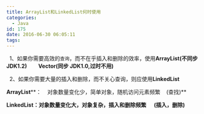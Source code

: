 ```yaml
---
title: ArrayList和LinkedList何时使用
categories:
  - Java
id: 175
date: 2016-06-30 06:05:11
tags:
---
```


  1、如果你需要高效的<span style="font-size: 12.1599998474121px; line-height: 15.8079996109009px;">查询</span>，而不在乎插入和删除的效率，使用**ArrayList(不同步JDK1.2)         Vector(同步 JDK1.0,过时不用)**

  2、如果你需要大量的插入和删除，而不关心查询，则应使用**LinkedList**

**ArrayList****：    对象数量变化少，简单对象，随机访问元素频繁    (查找)**

**LinkedList：对象数量变化大，对象复杂，插入和删除频繁      (插入，删除)**

